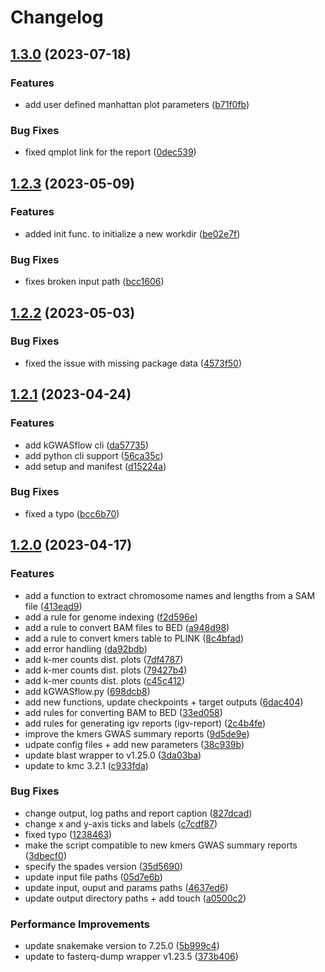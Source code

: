 # Changelog

## [1.3.0](https://github.com/akcorut/kGWASflow/compare/v1.2.3...v1.3.0) (2023-07-18)


### Features

* add user defined manhattan plot parameters ([b71f0fb](https://github.com/akcorut/kGWASflow/commit/b71f0fb54c08c9d4e0d48997e082f22389942687))


### Bug Fixes

* fixed qmplot link for the report ([0dec539](https://github.com/akcorut/kGWASflow/commit/0dec539c699719c52dc47211a336a7c82f44ae46))

## [1.2.3](https://github.com/akcorut/kGWASflow/compare/v1.2.2...v1.2.3) (2023-05-09)


### Features

* added init func. to initialize a new workdir ([be02e7f](https://github.com/akcorut/kGWASflow/commit/be02e7f99d14155e83b9de9e5ab5cda83847231a))


### Bug Fixes

* fixes broken input path ([bcc1606](https://github.com/akcorut/kGWASflow/commit/bcc1606aaaff394126ebd08e6c84f7a00bbf77af))

## [1.2.2](https://github.com/akcorut/kGWASflow/compare/v1.2.1...v1.2.2) (2023-05-03)


### Bug Fixes

* fixed the issue with missing package data ([4573f50](https://github.com/akcorut/kGWASflow/commit/4573f50fe711cd4970d22b20b967cfac34abe39d))

## [1.2.1](https://github.com/akcorut/kGWASflow/compare/v1.2.0...v1.2.1) (2023-04-24)


### Features

* add kGWASflow cli ([da57735](https://github.com/akcorut/kGWASflow/commit/da57735cf38cd5623edc69fd940f7642dc301d3f))
* add python cli support ([56ca35c](https://github.com/akcorut/kGWASflow/commit/56ca35c7c6f6b91497d7f320f58708fc0ef83680))
* add setup and manifest ([d15224a](https://github.com/akcorut/kGWASflow/commit/d15224a6cc5e54f6a16bab48a009c373a5fb0579))


### Bug Fixes

* fixed a typo ([bcc6b70](https://github.com/akcorut/kGWASflow/commit/bcc6b70265b9ff049a332dd09cf92b5c7b8f2085))

## [1.2.0](https://github.com/akcorut/kGWASflow/compare/v1.0.0...v1.2.0) (2023-04-17)


### Features

* add a function to extract chromosome names and lengths from a SAM file ([413ead9](https://github.com/akcorut/kGWASflow/commit/413ead9fdf373c4809c2ade506b5d77a82821634))
* add a rule for genome indexing ([f2d596e](https://github.com/akcorut/kGWASflow/commit/f2d596e8d21af1be92a78d68b1a2ff6d7efb6eb3))
* add a rule to convert BAM files to BED ([a948d98](https://github.com/akcorut/kGWASflow/commit/a948d987de60dbbc7615cfbb7618a0192217d9e5))
* add a rule to convert kmers table to PLINK ([8c4bfad](https://github.com/akcorut/kGWASflow/commit/8c4bfad582c84d510aef8a81be20536a572a89df))
* add error handling ([da92bdb](https://github.com/akcorut/kGWASflow/commit/da92bdbb749ab7b841cd87fe6ba68f45627d2a3e))
* add k-mer counts dist. plots ([7df4787](https://github.com/akcorut/kGWASflow/commit/7df4787221c8f5d25cd0ee8e6c8689a25ae80686))
* add k-mer counts dist. plots ([79427b4](https://github.com/akcorut/kGWASflow/commit/79427b447dbba2b6ea20ccd519574785f509b351))
* add k-mer counts dist. plots ([c45c412](https://github.com/akcorut/kGWASflow/commit/c45c4125101a1526952877bee146254c17ca341c))
* add kGWASflow.py ([698dcb8](https://github.com/akcorut/kGWASflow/commit/698dcb83ecfa4d160b793adf4e844216b98db7f5))
* add new functions, update checkpoints + target outputs ([6dac404](https://github.com/akcorut/kGWASflow/commit/6dac404e0c2f94928203ae03bd688a851537ddba))
* add rules for converting BAM to BED ([33ed058](https://github.com/akcorut/kGWASflow/commit/33ed058e90d017f0cd60932f65494237c848eeae))
* add rules for generating igv reports (igv-report) ([2c4b4fe](https://github.com/akcorut/kGWASflow/commit/2c4b4fe79cf78a3e3ed96b6fa3d8f84509079df0))
* improve the kmers GWAS summary reports ([9d5de9e](https://github.com/akcorut/kGWASflow/commit/9d5de9e60e279c585cbd30d2cdec4d157d6ccd6c))
* udpate config files + add new parameters ([38c939b](https://github.com/akcorut/kGWASflow/commit/38c939ba9cac5d8f3a337a5366116f02c7111d61))
* update blast wrapper to v1.25.0 ([3da03ba](https://github.com/akcorut/kGWASflow/commit/3da03bad243d15c07dde8f9a15c2c8b490900fdd))
* update to kmc 3.2.1 ([c933fda](https://github.com/akcorut/kGWASflow/commit/c933fdafb5ba16c42d9becd15464960280485cb5))


### Bug Fixes

* change output, log paths and report caption ([827dcad](https://github.com/akcorut/kGWASflow/commit/827dcadb28cd81cb35853449c8e07f0913cd7bdb))
* change x and y-axis ticks and labels ([c7cdf87](https://github.com/akcorut/kGWASflow/commit/c7cdf87ff1246b8cc3374a8785afdeab987b7e4c))
* fixed typo ([1238463](https://github.com/akcorut/kGWASflow/commit/12384631520ceba8ca6a9c37d7995a884994783a))
* make the script compatible to new kmers GWAS summary reports ([3dbecf0](https://github.com/akcorut/kGWASflow/commit/3dbecf0f5661b4c641e37476dbdbe587f1bbe710))
* specify the spades version ([35d5690](https://github.com/akcorut/kGWASflow/commit/35d5690f113222c168907f4ef2623bcac5d256d4))
* update input file paths ([05d7e6b](https://github.com/akcorut/kGWASflow/commit/05d7e6b8499920b3c175d7def7909dc241b27adc))
* update input, ouput and params paths ([4637ed6](https://github.com/akcorut/kGWASflow/commit/4637ed6349755397a966bba7e5b4666b03ecd99b))
* update output directory paths + add touch ([a0500c2](https://github.com/akcorut/kGWASflow/commit/a0500c26248408f288acaa984f80447b5020c166))


### Performance Improvements

* update snakemake version to 7.25.0 ([5b999c4](https://github.com/akcorut/kGWASflow/commit/5b999c48382ddbf647ef235ee214783fee572bcb))
* update to fasterq-dump wrapper v1.23.5 ([373b406](https://github.com/akcorut/kGWASflow/commit/373b4063c2c13d1485de77863b0bb6f5f6296492))
